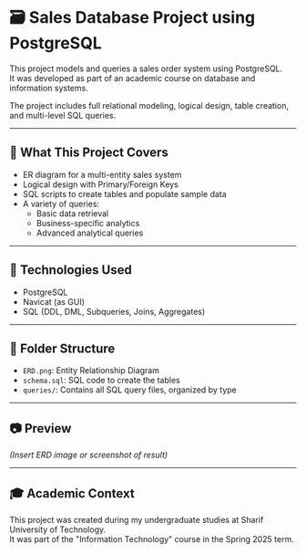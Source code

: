 # 🗃️ Sales Database Project using PostgreSQL

This project models and queries a sales order system using PostgreSQL.  
It was developed as part of an academic course on database and information systems.

The project includes full relational modeling, logical design, table creation, and multi-level SQL queries.

---

## 🧠 What This Project Covers

- ER diagram for a multi-entity sales system
- Logical design with Primary/Foreign Keys
- SQL scripts to create tables and populate sample data
- A variety of queries:
  - Basic data retrieval
  - Business-specific analytics
  - Advanced analytical queries

---

## 🔧 Technologies Used

- PostgreSQL
- Navicat (as GUI)
- SQL (DDL, DML, Subqueries, Joins, Aggregates)

---

## 📁 Folder Structure

- `ERD.png`: Entity Relationship Diagram
- `schema.sql`: SQL code to create the tables
- `queries/`: Contains all SQL query files, organized by type

---

## 📷 Preview

*(Insert ERD image or screenshot of result)*

---

## 🎓 Academic Context

This project was created during my undergraduate studies at Sharif University of Technology.  
It was part of the "Information Technology" course in the Spring 2025 term.
